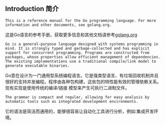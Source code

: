 ## Introduction 简介

```This is a reference manual for the Go programming language. For more information and other documents, see golang.org.```

这是Go语言的参考手册。获取更多信息和其他文档请参考[golang.org](http://golang.org)

```Go is a general-purpose language designed with systems programming in mind. It is strongly typed and garbage-collected and has explicit support for concurrent programming. Programs are constructed from packages, whose properties allow efficient management of dependencies. The existing implementations use a traditional compile/link model to generate executable binaries.```

Go意在设计为一门通用型系统编程语言。它是强类型语言、有垃圾回收机制并且很好的支持并发编程。程序由各种包构建，这些包的特性能有效的管理依赖关系。现有实现是使用传统的编译/链接 模型来产生可执行二进制文件。

```The grammar is compact and regular, allowing for easy analysis by automatic tools such as integrated development environments.```

它的语法是简洁而通用的，能够很容易让自动化工具进行分析，例如:集成开发环境。